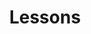 ---
layout: page
title: Lessons
page_order: 0
has_children: true
description: Lessons
parent: Overview
has_toc: false
---